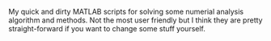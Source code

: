 My quick and dirty MATLAB scripts for solving some numerial analysis algorithm and methods. Not the most user friendly but I think they are pretty 
straight-forward if you want to change some stuff yourself. 
